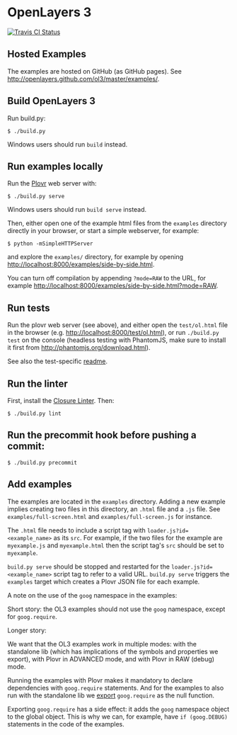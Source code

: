 # OpenLayers 3

[![Travis CI Status](https://secure.travis-ci.org/openlayers/ol3.png)](http://travis-ci.org/#!/openlayers/ol3)


## Hosted Examples

The examples are hosted on GitHub (as GitHub pages). See http://openlayers.github.com/ol3/master/examples/.

## Build OpenLayers 3

Run build.py:

    $ ./build.py

Windows users should run `build` instead.

## Run examples locally

Run the [Plovr](http://plovr.com/) web server with:

    $ ./build.py serve

Windows users should run `build serve` instead.

Then, either open one of the example html files from the `examples` directory directly in your browser, or start a simple webserver, for example:

    $ python -mSimpleHTTPServer

and explore the `examples/` directory, for example by opening
<http://localhost:8000/examples/side-by-side.html>.

You can turn off compilation by appending `?mode=RAW` to the URL, for example
<http://localhost:8000/examples/side-by-side.html?mode=RAW>.

## Run tests

Run the plovr web server (see above), and either open the `test/ol.html` file
in the browser (e.g. <http://localhost:8000/test/ol.html>), or run `./build.py test`
on the console (headless testing with PhantomJS, make sure to install it first from http://phantomjs.org/download.html).

See also the test-specific [readme](https://github.com/openlayers/ol3/tree/master/test).

## Run the linter

First, install the [Closure
Linter](https://developers.google.com/closure/utilities/docs/linter_howto).
Then:

    $ ./build.py lint

## Run the precommit hook before pushing a commit:

    $ ./build.py precommit

## Add examples

The examples are located in the `examples` directory. Adding a new example
implies creating two files in this directory, an `.html` file and a `.js` file.
See `examples/full-screen.html` and `examples/full-screen.js` for instance.

The `.html` file needs to include a script tag with
`loader.js?id=<example_name>` as its `src`. For example, if the two files for
the example are `myexample.js` and `myexample.html` then the script tag's `src`
should be set to `myexample`.

`build.py serve` should be stopped and restarted for the
`loader.js?id=<example_name>` script tag to refer to a valid URL. `build.py
serve` triggers the `examples` target which creates a Plovr JSON file for each
example.

A note on the use of the `goog` namespace in the examples:

Short story: the OL3 examples should not use the `goog` namespace, except
for `goog.require`.

Longer story:

We want that the OL3 examples work in multiple modes: with the standalone lib
(which has implications of the symbols and properties we export), with Plovr in
ADVANCED mode, and with Plovr in RAW (debug) mode.

Running the examples with Plovr makes it mandatory to declare dependencies with
`goog.require` statements. And for the examples to also run with the standalone
lib we [export](https://github.com/openlayers/ol3/blob/master/src/goog.exports)
`goog.require` as the null function.

Exporting `goog.require` has a side effect: it adds the `goog` namespace object
to the global object. This is why we can, for example, have `if (goog.DEBUG)`
statements in the code of the examples.
